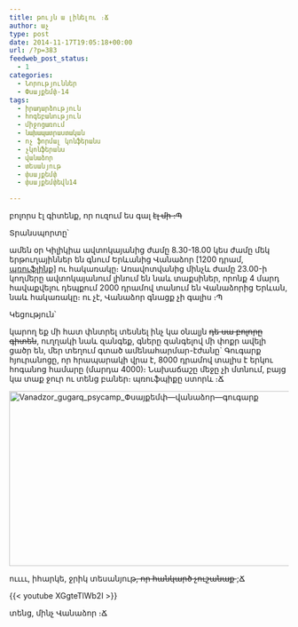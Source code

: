 ```yaml
---
title: թույն ա լինելու ։Ճ
author: աչ
type: post
date: 2014-11-17T19:05:18+00:00
url: /?p=383
feedweb_post_status:
  - 1
categories:
  - Նորություններ
  - Փսայքեմփ-14
tags:
  - իրադարձություն
  - հոգեբանություն
  - միջոցառում
  - նախապատրաստական
  - ոչ ֆորմալ կոնֆերանս
  - չկոնֆերանս
  - վանաձոր
  - տեսանյութ
  - փսայքեմփ
  - փսայքեմփեվն14

---
```

բոլորս էլ գիտենք, որ ուզում ես գալ <del>էլ մի ։Պ</del>

Տրանսպորտը՝
  
  
ամեն օր Կիլիկիա ավտոկայանից ժամը 8.30-18.00 կես ժամը մեկ երթուղայիններ են գնում Երևանից Վանաձոր [1200 դրամ, [պռուֆլինք][1]] ու հակառակը։ Առավոտվանից մինչև ժամը 23.00-ի կողմերը ավտոկայանում լինում են նաև տաքսիներ, որոնք 4 մարդ հավաքվելու դեպքում 2000 դրամով տանում են Վանաձորից Երևան, նաև հակառակը։ ու չէ, Վանաձոր գնացք չի գալիս ։Պ
  
  
Կեցություն՝
  
  
կարող եք մի հատ փնտրել տեսնել ինչ կա օնալյն <del>դե սա բոլորը գիտեն</del>, ուղղակի նաև զանգեք, գները զանգելով մի փոքր ավելի ցածր են, մեր տեղում գտած ամենահարմար-էժանը\` Գուգարք հյուրանոցը, որ հրապարակի վրա է, 8000 դրամով տալիս է երկու հոգանոց համարը (մարդա 4000)։ Նախաճաշը մեջը չի մտնում, բայց կա տաք ջուր ու տենց բաներ։ պռուֆպիքը ստորև ։Ճ
  
  
[<img src="/uploads/2014/11/Vanadzor_gugarq_psycamp_Փսայքեմփ―վանաձոր―գուգարք-300x225.jpg" alt="Vanadzor_gugarq_psycamp_Փսայքեմփ―վանաձոր―գուգարք" height="315" width="560" class="alignnone size-medium wp-image-385" />][2]

ոււււ, իհարկե, ջրիկ տեսանյութ<del>, որ հանկարծ չուշանաք </del>;Ճ

{{< youtube XGgteTlWb2I >}}

տենց, մինչ Վանաձոր ։Ճ

 [1]: http://ablog.gratun.am/%D5%A1%D6%80%D5%B7%D5%A1%D5%BE%D5%A1%D5%B5%D5%AB%D5%B6-%D6%87-%D5%B3%D5%A1%D5%B4%D6%83%D5%B8%D6%80%D5%A4%D5%A1%D5%AF%D5%A1%D5%B6/transport-routes-from-yerevan/
 [2]: /uploads/2014/11/Vanadzor_gugarq_psycamp_Փսայքեմփ―վանաձոր―գուգարք.jpg
